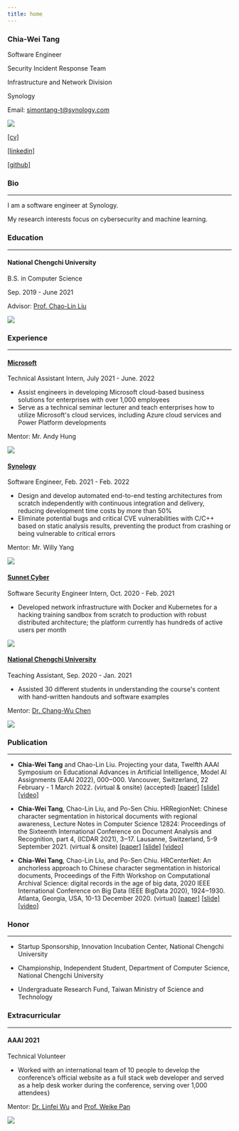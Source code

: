 ```yaml
---
title: home
---
```


<div class="note">

<div class="note-content">

### Chia-Wei Tang

Software Engineer

Security Incident Response Team

Infrastructure and Network Division

Synology

Email: simontang-t@synology.com

</div>
<div class="note-logo-bio">

![](/img/portrait.png)

<div class="logo-content">

[[cv]](/asset/resume.pdf)

[[linkedin]](https://www.linkedin.com/in/chiawei-tang-a5b169167/)

[[github]](https://github.com/Tverous)

</div>

</div>
</div>

### Bio

---

I am a software engineer at Synology.

My research interests focus on cybersecurity and machine learning.

### Education

---

<div class="note">

<div class="note-content">

#### National Chengchi University

B.S. in Computer Science

Sep. 2019 - June 2021

Advisor: [Prof. Chao-Lin Liu](https://www.cs.nccu.edu.tw/~chaolin/)

</div>
<div class="note-logo">

![](/img/nccu_logo.png)

</div>

</div>

### Experience

---

<div class="note">
<div class="note-content">

#### [Microsoft](https://www.microsoft.com/)

Technical Assistant Intern, July 2021 - June. 2022

- Assist engineers in developing Microsoft cloud-based business solutions for enterprises with over 1,000 employees
- Serve as a technical seminar lecturer and teach enterprises how to utilize Microsoft's cloud services, including Azure cloud services and Power Platform developments

Mentor: Mr. Andy Hung

</div>
<div class="note-logo">

![](/img/microsoft_logo.png)

</div>
</div>

<div class="note">

<div class="note-content">

#### [Synology](https://www.synology.com/)

Software Engineer, Feb. 2021 - Feb. 2022

- Design and develop automated end-to-end testing architectures from scratch independently with continuous integration and delivery, reducing development time costs by more than 50%
- Eliminate potential bugs and critical CVE vulnerabilities with C/C++ based on static analysis results, preventing the product from crashing or being vulnerable to critical errors

Mentor: Mr. Willy Yang

</div>
<div class="note-logo">

![](/img/synology_logo.png)

</div>
</div>

<div class="note">
<div class="note-content">

#### [Sunnet Cyber](https://www.sunnet-cyber.com/index.html)

Software Security Engineer Intern, Oct. 2020 - Feb. 2021

- Developed network infrastructure with Docker and Kubernetes for a hacking training sandbox from scratch to production with robust distributed architecture; the platform currently has hundreds of active users per month

</div>
<div class="note-logo">

![](/img/sunnet_cyber_logo.png)

</div>
</div>

<div class="note">
<div class="note-content">

#### [National Chengchi University](https://www.nccu.edu.tw/)

Teaching Assistant, Sep. 2020 - Jan. 2021

- Assisted 30 different students in understanding the course's content with hand-written handouts and software examples

Mentor: [Dr. Chang-Wu Chen](https://github.com/changwu-tw)

</div>
<div class="note-logo">

![](/img/nccu_logo.png)

</div>
</div>

### Publication

---

- **Chia-Wei Tang** and Chao-Lin Liu. Projecting your data, Twelfth AAAI Symposium on Educational Advances in Artificial Intelligence, Model AI Assignments (EAAI 2022), 000‒000. Vancouver, Switzerland, 22 February - 1 March 2022. (virtual & onsite) (accepted) [[paper]]() [[slide]]() [[video]]()

- **Chia-Wei Tang**, Chao-Lin Liu, and Po-Sen Chiu. HRRegionNet: Chinese character segmentation in historical documents with regional awareness, Lecture Notes in Computer Science 12824: Proceedings of the Sixteenth International Conference on Document Analysis and Recognition, part 4, (ICDAR 2021), 3‒17. Lausanne, Switzerland, 5-9 September 2021. (virtual & onsite) [[paper]]() [[slide]]() [[video]]()

- **Chia-Wei Tang**, Chao-Lin Liu, and Po-Sen Chiu. HRCenterNet: An anchorless approach to Chinese character segmentation in historical documents, Proceedings of the Fifth Workshop on Computational Archival Science: digital records in the age of big data, 2020 IEEE International Conference on Big Data (IEEE BigData 2020), 1924‒1930. Atlanta, Georgia, USA, 10-13 December 2020. (virtual) [[paper]]() [[slide]]() [[video]]()

### Honor

---

- Startup Sponsorship, Innovation Incubation Center, National Chengchi University

- Championship, Independent Student, Department of Computer Science, National Chengchi University

- Undergraduate Research Fund, Taiwan Ministry of Science and Technology

### Extracurricular

---


<div class="note">

<div class="note-content">

#### AAAI 2021

Technical Volunteer

- Worked with an international team of 10 people to develop the conference’s official website as a full stack web developer and served as a help desk worker during the conference, serving over 1,000 attendees}

Mentor: [Dr. Linfei Wu](https://sites.google.com/a/email.wm.edu/teddy-lfwu/) and [Prof. Weike Pan](http://csse.szu.edu.cn/staff/panwk/index.html)

</div>
<div class="note-logo">

![](/img/aaai_logo.png)

</div>
</div>
